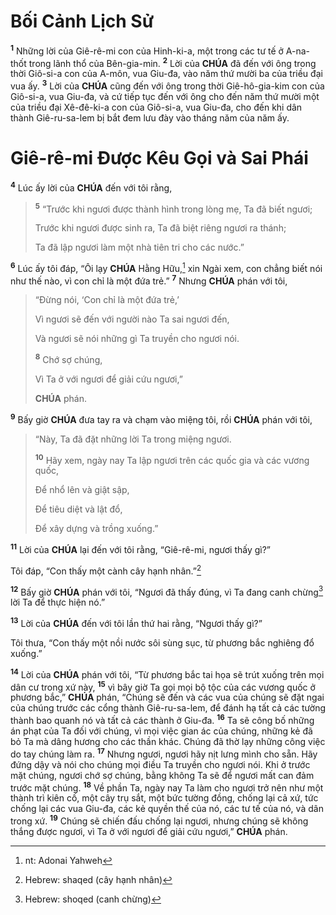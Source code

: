 # Bối Cảnh Lịch Sử
<sup><b>1</b></sup> Những lời của Giê-rê-mi con của Hinh-ki-a, một trong các tư tế ở A-na-thốt trong lãnh thổ của Bên-gia-min. <sup><b>2</b></sup> Lời của **CHÚA** đã đến với ông trong thời Giô-si-a con của A-môn, vua Giu-đa, vào năm thứ mười ba của triều đại vua ấy. <sup><b>3</b></sup> Lời của **CHÚA** cũng đến với ông trong thời Giê-hô-gia-kim con của Giô-si-a, vua Giu-đa, và cứ tiếp tục đến với ông cho đến năm thứ mười một của triều đại Xê-đê-ki-a con của Giô-si-a, vua Giu-đa, cho đến khi dân thành Giê-ru-sa-lem bị bắt đem lưu đày vào tháng năm của năm ấy.

# Giê-rê-mi Được Kêu Gọi và Sai Phái
<sup><b>4</b></sup> Lúc ấy lời của **CHÚA** đến với tôi rằng,

> <sup><b>5</b></sup> “Trước khi ngươi được thành hình trong lòng mẹ, Ta đã biết ngươi;
>
> Trước khi ngươi được sinh ra, Ta đã biệt riêng ngươi ra thánh;
>
> Ta đã lập ngươi làm một nhà tiên tri cho các nước.”

<sup><b>6</b></sup> Lúc ấy tôi đáp, “Ôi lạy **CHÚA** Hằng Hữu,[^1-2b4d8eac-85f6-4374-9215-d849157ed0ec] xin Ngài xem, con chẳng biết nói như thế nào, vì con chỉ là một đứa trẻ.” <sup><b>7</b></sup> Nhưng **CHÚA** phán với tôi,

> “Đừng nói, ‘Con chỉ là một đứa trẻ,’
>
> Vì ngươi sẽ đến với người nào Ta sai ngươi đến,
>
> Và ngươi sẽ nói những gì Ta truyền cho ngươi nói.
>
> <sup><b>8</b></sup> Chớ sợ chúng,
>
> Vì Ta ở với ngươi để giải cứu ngươi,”
>
> **CHÚA** phán.

<sup><b>9</b></sup> Bấy giờ **CHÚA** đưa tay ra và chạm vào miệng tôi, rồi **CHÚA** phán với tôi,

> “Này, Ta đã đặt những lời Ta trong miệng ngươi.
>
> <sup><b>10</b></sup> Hãy xem, ngày nay Ta lập ngươi trên các quốc gia và các vương quốc,
>
> Để nhổ lên và giật sập,
>
> Để tiêu diệt và lật đổ,
>
> Để xây dựng và trồng xuống.”

<sup><b>11</b></sup> Lời của **CHÚA** lại đến với tôi rằng, “Giê-rê-mi, ngươi thấy gì?”

Tôi đáp, “Con thấy một cành cây hạnh nhân.”[^2-2b4d8eac-85f6-4374-9215-d849157ed0ec]

<sup><b>12</b></sup> Bấy giờ **CHÚA** phán với tôi, “Ngươi đã thấy đúng, vì Ta đang canh chừng[^3-2b4d8eac-85f6-4374-9215-d849157ed0ec] lời Ta để thực hiện nó.”

<sup><b>13</b></sup> Lời của **CHÚA** đến với tôi lần thứ hai rằng, “Ngươi thấy gì?”

Tôi thưa, “Con thấy một nồi nước sôi sùng sục, từ phương bắc nghiêng đổ xuống.”

<sup><b>14</b></sup> Lời của **CHÚA** phán với tôi, “Từ phương bắc tai họa sẽ trút xuống trên mọi dân cư trong xứ này, <sup><b>15</b></sup> vì bây giờ Ta gọi mọi bộ tộc của các vương quốc ở phương bắc,” **CHÚA** phán, “Chúng sẽ đến và các vua của chúng sẽ đặt ngai của chúng trước các cổng thành Giê-ru-sa-lem, để đánh hạ tất cả các tường thành bao quanh nó và tất cả các thành ở Giu-đa. <sup><b>16</b></sup> Ta sẽ công bố những án phạt của Ta đối với chúng, vì mọi việc gian ác của chúng, những kẻ đã bỏ Ta mà dâng hương cho các thần khác. Chúng đã thờ lạy những công việc do tay chúng làm ra. <sup><b>17</b></sup> Nhưng ngươi, ngươi hãy nịt lưng mình cho sẵn. Hãy đứng dậy và nói cho chúng mọi điều Ta truyền cho ngươi nói. Khi ở trước mặt chúng, ngươi chớ sợ chúng, bằng không Ta sẽ để ngươi mất can đảm trước mặt chúng. <sup><b>18</b></sup> Về phần Ta, ngày nay Ta làm cho ngươi trở nên như một thành trì kiên cố, một cây trụ sắt, một bức tường đồng, chống lại cả xứ, tức chống lại các vua Giu-đa, các kẻ quyền thế của nó, các tư tế của nó, và dân trong xứ. <sup><b>19</b></sup> Chúng sẽ chiến đấu chống lại ngươi, nhưng chúng sẽ không thắng được ngươi, vì Ta ở với ngươi để giải cứu ngươi,” **CHÚA** phán.

[^1-2b4d8eac-85f6-4374-9215-d849157ed0ec]: nt: Adonai Yahweh
[^2-2b4d8eac-85f6-4374-9215-d849157ed0ec]: Hebrew: shaqed (cây hạnh nhân)
[^3-2b4d8eac-85f6-4374-9215-d849157ed0ec]: Hebrew: shoqed (canh chừng)